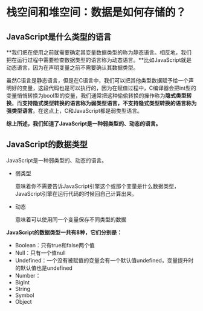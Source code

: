 # 栈空间和堆空间：数据是如何存储的？

## JavaScript是什么类型的语言

**我们把在使用之前就需要确定其变量数据类型的称为静态语言。相反地，我们把在运行过程中需要检查数据类型的语言称为动态语言。**比如JavaScript就是动态语言，因为在声明变量之前不需要确认其数据类型。

虽然C语言是静态语言，但是在C语言中，我们可以把其他类型数据赋予给一个声明好的变量，这段代码也是可以执行的，因为在赋值过程中，C编译器会把int型的变量悄悄转换为bool型的变量，我们通常把这种偷偷转换的操作称为**隐式类型转换**。而**支持隐式类型转换的语言称为弱类型语言，不支持隐式类型转换的语言称为强类型语言**。在这点上，C和JavaScript都是弱类型语言。

**综上所述，我们知道了JavaScript是一种弱类型的、动态的语言。**

## JavaScript的数据类型

JavaScript是一种弱类型的、动态的语言。

* 弱类型

  意味着你不需要告诉JavaScript引擎这个或那个变量是什么数据类型，JavaScript引擎在运行代码的时候回自己计算出来。

* 动态

  意味着可以使用同一个变量保存不同类型的数据

**JavaScript的数据类型一共有8种，它们分别是：**

* Boolean：只有true和false两个值
* Null：只有一个值null
* Undefined：一个没有被赋值的变量会有一个默认值undefined，变量提升时的默认值也是undefined
* Number：
* BigInt
* String
* Symbol
* Object